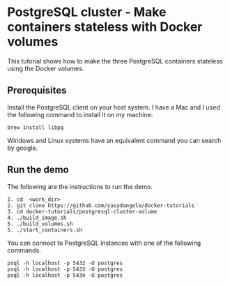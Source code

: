 # PostgreSQL cluster - Make containers stateless with Docker volumes

This tutorial shows how to make the three PostgreSQL containers stateless using the Docker volumes.

## Prerequisites

Install the PostgreSQL client on your host system. I have a Mac and I used the following command to install it on my machine:

```
brew install libpq
```

Windows and Linux systems have an equivalent command you can search by google.

## Run the demo

The following are the instructions to run the demo.

```
1. cd  <work_dir>
2. git clone https://github.com/sasadangelo/docker-tutorials
3. cd docker-tutorials/postgresql-cluster-volume
4. ./build_image.sh
5. ./build_volumes.sh
5. ./start_containers.sh
```

You can connect to PostgreSQL instances with one of the following commands.

```
psql -h localhost -p 5432 -U postgres
psql -h localhost -p 5433 -U postgres
psql -h localhost -p 5434 -U postgres
```
